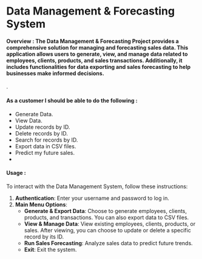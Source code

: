 # Data Management & Forecasting System


#### Overview : The Data Management & Forecasting Project provides a comprehensive solution for managing and forecasting sales data. This application allows users to generate, view, and manage data related to employees, clients, products, and sales transactions. Additionally, it includes functionalities for data exporting and sales forecasting to help businesses make informed decisions.
 . 

#### As a customer I should be able to do the following :
- Generate Data.
- View Data.
- Update records by ID.
- Delete records by ID.
- Search for records by ID.
- Export data in CSV files.
- Predict my future sales.
- 




#### Usage :
 To interact with the Data Management System, follow these instructions:

1. **Authentication**: Enter your username and password to log in.
2. **Main Menu Options**:
   - **Generate & Export Data**: Choose to generate employees, clients, products, and transactions. You can also export data to CSV files.
   - **View & Manage Data**: View existing employees, clients, products, or sales. After viewing, you can choose to update or delete a specific record by its ID.
   - **Run Sales Forecasting**: Analyze sales data to predict future trends.
   - **Exit**: Exit the system.



